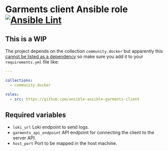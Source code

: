 # Garments client Ansible role [![Ansible Lint](https://github.com/namelivia/ansible-garments-client/actions/workflows/ansible-lint.yml/badge.svg)](https://github.com/namelivia/ansible-garments-client/actions/workflows/ansible-lint.yml)

## This is a WIP

The project depends on the collection `community.docker` but apparently this [cannot be listed as a dependency](https://github.com/ansible/ansible/issues/62847) so make sure you add it to your `requirements.yml` file like:

```yml
---

collections:
  - community.docker

roles:
  - src: https://github.com/ansible-ansible-garments-client
```

## Required variables
 - `loki_url` Loki endpoint to send logs.
 - `garments_api_endpoint` API endpoint for connecting the client to the server API.
 - `host_port` Port to be mapped in the host machine.
